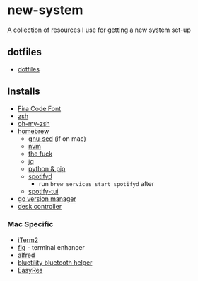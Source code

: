 # new-system
A collection of resources I use for getting a new system set-up

## dotfiles

* [dotfiles](https://github.com/mitch-keenan/dotfiles)

## Installs

* [Fira Code Font](https://github.com/tonsky/FiraCode)
* [zsh](https://github.com/ohmyzsh/ohmyzsh/wiki/Installing-ZSH#install-and-set-up-zsh-as-default)
* [oh-my-zsh](https://github.com/ohmyzsh/ohmyzsh#basic-installation)
* [homebrew](https://brew.sh/)
    * [gnu-sed](https://formulae.brew.sh/formula/gnu-sed) (if on mac)
    * [nvm](https://formulae.brew.sh/formula/nvm)
    * [the fuck](https://formulae.brew.sh/formula/thefuck)
    * [jq](https://formulae.brew.sh/formula/jq)
    * [python & pip](https://formulae.brew.sh/formula/python@3.9#default)
    * [spotifyd](https://spotifyd.github.io/spotifyd/installation/MacOS.html)
        * run `brew services start spotifyd` after
    * [spotify-tui](https://github.com/Rigellute/spotify-tui#connecting-to-spotifys-api)
* [go version manager](https://github.com/moovweb/gvm)
* [desk controller](https://github.com/rhyst/idasen-controller)

### Mac Specific

* [iTerm2](https://iterm2.com/)
* [fig](https://fig.io/) - terminal enhancer
* [alfred](https://www.alfredapp.com/)
* [bluetility bluetooth helper](https://github.com/jnross/Bluetility)
* [EasyRes](https://apps.apple.com/us/app/easyres/id688211836?mt=12)
